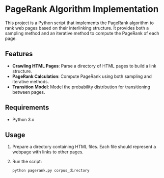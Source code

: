 # PageRank Algorithm Implementation

This project is a Python script that implements the PageRank algorithm to rank web pages based on their interlinking structure. It provides both a sampling method and an iterative method to compute the PageRank of each page.

## Features

- **Crawling HTML Pages**: Parse a directory of HTML pages to build a link structure.
- **PageRank Calculation**: Compute PageRank using both sampling and iterative methods.
- **Transition Model**: Model the probability distribution for transitioning between pages.

## Requirements

- Python 3.x

## Usage

1. Prepare a directory containing HTML files. Each file should represent a webpage with links to other pages.

2. Run the script:

   ```bash
   python pagerank.py corpus_directory
